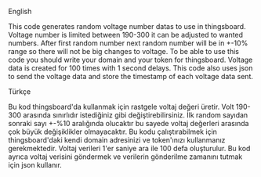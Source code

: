 English

This code generates random voltage number datas to use in thingsboard. Voltage number is limited between 190-300 it can be adjusted to wanted numbers. After first random number next random number will be in +-10% range so there will not be big changes to voltage.
To be able to use this code you should write your domain and your token for thingsboard. Voltage data is created for 100 times with 1 second delays.
This code also uses json to send the voltage data and store the timestamp of each voltage data sent.

Türkçe

Bu kod thingsboard'da kullanmak için rastgele voltaj değeri üretir. Volt 190-300 arasında sınırlıdır istediğiniz gibi değiştirebilirsiniz. İlk random sayıdan sonraki sayı +-%10 aralığında olucaktır bu sayede voltaj değerleri arasında çok büyük değişiklikler olmayacaktır.
Bu kodu çalıştırabilmek için thingsboard'daki kendi domain adresinizi ve token'ınızı kullanmanız gerekmektedir. Voltaj verileri 1'er saniye ara ile 100 defa oluşturulur.
Bu kod ayrıca voltaj verisini göndermek ve verilerin gönderilme zamanını tutmak için json kullanır.
